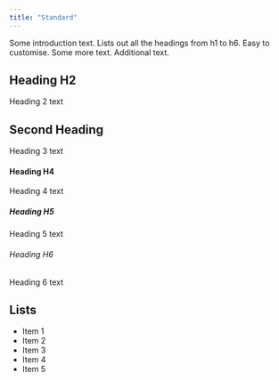 ```yaml
---
title: "Standard"
---
```


Some introduction text. Lists out all the headings from h1 to h6. Easy to customise. Some more text. Additional text.

## Heading H2
Heading 2 text

## Second Heading
Heading 3 text

#### Heading H4
Heading 4 text

##### Heading H5
Heading 5 text

###### Heading H6
Heading 6 text

## Lists
- Item 1
- Item 2
- Item 3
- Item 4
- Item 5
